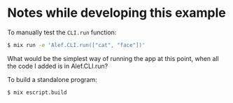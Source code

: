 # Notes while developing this example

To manually test the `CLI.run` function:

```bash
​​$ ​​mix run -e 'Alef.CLI.run(["cat", "face"])'
```

What would be the simplest way of running the app at this point, when all the code I added is in Alef.CLI.run?

To build a standalone program:

```bash
$ mix escript.build
```
